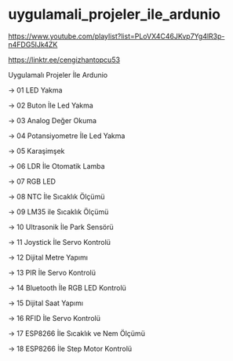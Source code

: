 # uygulamali_projeler_ile_ardunio

https://www.youtube.com/playlist?list=PLoVX4C46JKvp7Yg4lR3p-n4FDG5IJk4ZK

https://linktr.ee/cengizhantopcu53

Uygulamalı Projeler İle Ardunio

-> 01 LED Yakma 

-> 02 Buton İle Led Yakma 

-> 03 Analog Değer Okuma

-> 04 Potansiyometre İle Led Yakma

-> 05 Karaşimşek

-> 06 LDR İle Otomatik Lamba 

-> 07 RGB LED

-> 08 NTC İle Sıcaklık Ölçümü

-> 09 LM35 ile Sıcaklık Ölçümü

-> 10 Ultrasonik İle Park Sensörü

-> 11 Joystick İle Servo Kontrolü

-> 12 Dijital Metre Yapımı


-> 13 PIR İle Servo Kontrolü

-> 14 Bluetooth İle RGB LED Kontrolü

-> 15 Dijital Saat Yapımı

-> 16 RFID İle Servo Kontrolü

-> 17 ESP8266 İle Sıcaklık ve Nem Ölçümü

-> 18 ESP8266 İle Step Motor Kontrolü

 
